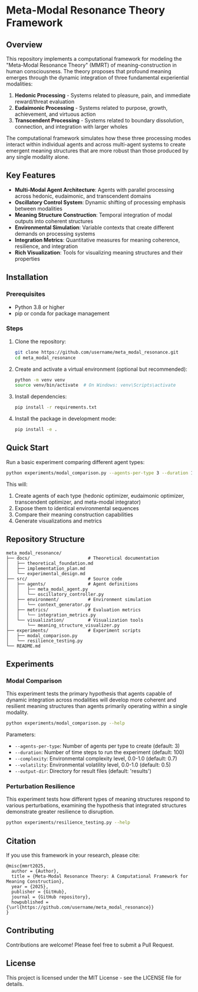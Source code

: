 # Meta-Modal Resonance Theory Framework

## Overview

This repository implements a computational framework for modeling the "Meta-Modal Resonance Theory" (MMRT) of meaning-construction in human consciousness. The theory proposes that profound meaning emerges through the dynamic integration of three fundamental experiential modalities:

1. **Hedonic Processing** - Systems related to pleasure, pain, and immediate reward/threat evaluation
2. **Eudaimonic Processing** - Systems related to purpose, growth, achievement, and virtuous action
3. **Transcendent Processing** - Systems related to boundary dissolution, connection, and integration with larger wholes

The computational framework simulates how these three processing modes interact within individual agents and across multi-agent systems to create emergent meaning structures that are more robust than those produced by any single modality alone.

## Key Features

- **Multi-Modal Agent Architecture**: Agents with parallel processing across hedonic, eudaimonic, and transcendent domains
- **Oscillatory Control System**: Dynamic shifting of processing emphasis between modalities
- **Meaning Structure Construction**: Temporal integration of modal outputs into coherent structures
- **Environmental Simulation**: Variable contexts that create different demands on processing systems
- **Integration Metrics**: Quantitative measures for meaning coherence, resilience, and integration
- **Rich Visualization**: Tools for visualizing meaning structures and their properties

## Installation

### Prerequisites

- Python 3.8 or higher
- pip or conda for package management

### Steps

1. Clone the repository:
   ```bash
   git clone https://github.com/username/meta_modal_resonance.git
   cd meta_modal_resonance
   ```

2. Create and activate a virtual environment (optional but recommended):
   ```bash
   python -m venv venv
   source venv/bin/activate  # On Windows: venv\Scripts\activate
   ```

3. Install dependencies:
   ```bash
   pip install -r requirements.txt
   ```

4. Install the package in development mode:
   ```bash
   pip install -e .
   ```

## Quick Start

Run a basic experiment comparing different agent types:

```bash
python experiments/modal_comparison.py --agents-per-type 3 --duration 100 --output-dir results
```

This will:
1. Create agents of each type (hedonic optimizer, eudaimonic optimizer, transcendent optimizer, and meta-modal integrator)
2. Expose them to identical environmental sequences
3. Compare their meaning construction capabilities
4. Generate visualizations and metrics

## Repository Structure

```
meta_modal_resonance/
├── docs/                      # Theoretical documentation
│   ├── theoretical_foundation.md
│   ├── implementation_plan.md
│   └── experimental_design.md
├── src/                       # Source code
│   ├── agents/                # Agent definitions
│   │   ├── meta_modal_agent.py
│   │   └── oscillatory_controller.py
│   ├── environment/           # Environment simulation
│   │   └── context_generator.py
│   ├── metrics/               # Evaluation metrics
│   │   └── integration_metrics.py
│   └── visualization/         # Visualization tools
│       └── meaning_structure_visualizer.py
├── experiments/               # Experiment scripts
│   ├── modal_comparison.py
│   └── resilience_testing.py
└── README.md
```

## Experiments

### Modal Comparison

This experiment tests the primary hypothesis that agents capable of dynamic integration across modalities will develop more coherent and resilient meaning structures than agents primarily operating within a single modality.

```bash
python experiments/modal_comparison.py --help
```

Parameters:
- `--agents-per-type`: Number of agents per type to create (default: 3)
- `--duration`: Number of time steps to run the experiment (default: 100)
- `--complexity`: Environmental complexity level, 0.0-1.0 (default: 0.7)
- `--volatility`: Environmental volatility level, 0.0-1.0 (default: 0.5)
- `--output-dir`: Directory for result files (default: 'results')

### Perturbation Resilience

This experiment tests how different types of meaning structures respond to various perturbations, examining the hypothesis that integrated structures demonstrate greater resilience to disruption.

```bash
python experiments/resilience_testing.py --help
```

## Citation

If you use this framework in your research, please cite:

```
@misc{mmrt2025,
  author = {Author},
  title = {Meta-Modal Resonance Theory: A Computational Framework for Meaning Construction},
  year = {2025},
  publisher = {GitHub},
  journal = {GitHub repository},
  howpublished = {\url{https://github.com/username/meta_modal_resonance}}
}
```

## Contributing

Contributions are welcome! Please feel free to submit a Pull Request.

## License

This project is licensed under the MIT License - see the LICENSE file for details.
